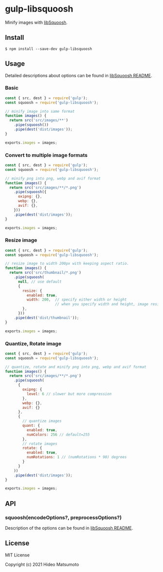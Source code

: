 # gulp-libsquoosh

Minify images with [libSquoosh](https://github.com/GoogleChromeLabs/squoosh/tree/dev/libsquoosh).

## Install

```
$ npm install --save-dev gulp-libsquoosh
```

## Usage

Detailed descriptions about options can be found in [libSquoosh README](https://github.com/GoogleChromeLabs/squoosh/tree/dev/libsquoosh).

### Basic

```js
const { src, dest } = require('gulp');
const squoosh = require('gulp-libsquoosh');

// minify image into same format
function images() {
  return src('src/images/**')
    .pipe(squoosh())
    .pipe(dest('dist/images'));
}

exports.images = images;
```

### Convert to multiple image formats

```js
const { src, dest } = require('gulp');
const squoosh = require('gulp-libsquoosh');

// minify png into png, webp and avif format
function images() {
  return src('src/images/**/*.png')
    .pipe(squoosh({
      oxipng: {},
      webp: {},
      avif: {},
    }))
    .pipe(dest('dist/images'));
}

exports.images = images;
```

### Resize image

```js
const { src, dest } = require('gulp');
const squoosh = require('gulp-libsquoosh');

// resize image to width 200px with keeping aspect ratio.
function images() {
  return src('src/thumbnail/*.png')
    .pipe(squoosh(
      null, // use default
      {
        resize: {
          enabled: true,
          width: 200,  // specify either width or height
                       // when you specify width and height, image resized to exact size you specified
        },
      }))
    .pipe(dest('dist/thumbnail'));
}

exports.images = images;
```

### Quantize, Rotate image

```js
const { src, dest } = require('gulp');
const squoosh = require('gulp-libsquoosh');

// quantize, rotate and minify png into png, webp and avif format
function images() {
  return src('src/images/**/*.png')
    .pipe(squoosh(
      {
        oxipng: {
          level: 6 // slower but more compression
        },
        webp: {},
        avif: {}
      },
      {
        // quantize images
        quant: {
          enabled: true,
          numColors: 256 // default=255
        },
        // rotate images
        rotate: {
          enabled: true,
          numRotations: 1 // (numRotations * 90) degrees
        }
      }
    ))
    .pipe(dest('dist/images'));
}

exports.images = images;
```

## API

### squoosh(encodeOptions?, preprocessOptions?)

Description of the options can be found in [libSquoosh README](https://github.com/GoogleChromeLabs/squoosh/tree/dev/libsquoosh#preprocessing-and-encoding-images).

## License

MIT License

Copyright (c) 2021 Hideo Matsumoto
